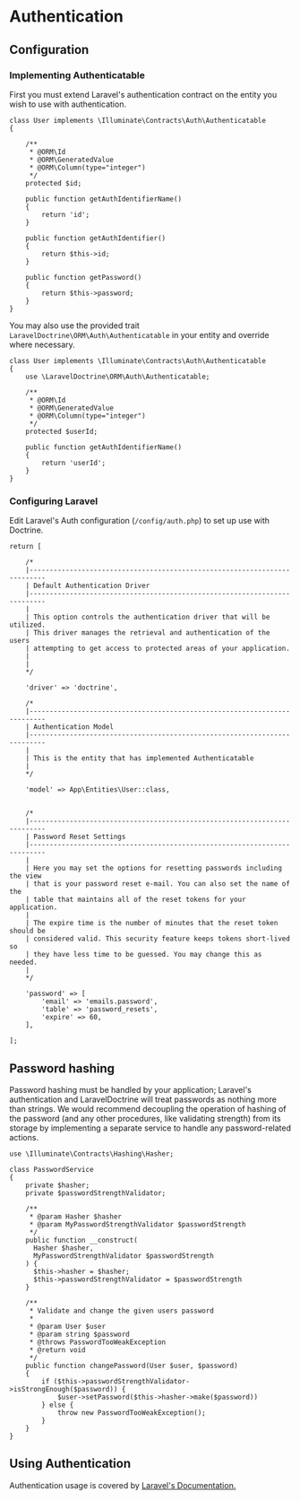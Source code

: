# Authentication

## Configuration

### Implementing Authenticatable

First you must extend Laravel's authentication contract on the entity you wish to use with authentication.

```
class User implements \Illuminate\Contracts\Auth\Authenticatable
{

    /**
     * @ORM\Id
     * @ORM\GeneratedValue
     * @ORM\Column(type="integer")
     */
    protected $id;

    public function getAuthIdentifierName()
    {
        return 'id';
    }

    public function getAuthIdentifier()
    {
        return $this->id;
    }

    public function getPassword()
    {
        return $this->password;
    }
}
```

You may also use the provided trait `LaravelDoctrine\ORM\Auth\Authenticatable` in your entity and override where necessary.


```
class User implements \Illuminate\Contracts\Auth\Authenticatable
{
    use \LaravelDoctrine\ORM\Auth\Authenticatable;

    /**
     * @ORM\Id
     * @ORM\GeneratedValue
     * @ORM\Column(type="integer")
     */
    protected $userId;

    public function getAuthIdentifierName()
    {
        return 'userId';
    }
}
```

### Configuring Laravel

Edit Laravel's Auth configuration (`/config/auth.php`) to set up use with Doctrine.

```
return [

	/*
	|--------------------------------------------------------------------------
	| Default Authentication Driver
	|--------------------------------------------------------------------------
	|
	| This option controls the authentication driver that will be utilized.
	| This driver manages the retrieval and authentication of the users
	| attempting to get access to protected areas of your application.
	|
	|
	*/

	'driver' => 'doctrine',

	/*
	|--------------------------------------------------------------------------
	| Authentication Model
	|--------------------------------------------------------------------------
	|
	| This is the entity that has implemented Authenticatable
	|
	*/

	'model' => App\Entities\User::class,


	/*
	|--------------------------------------------------------------------------
	| Password Reset Settings
	|--------------------------------------------------------------------------
	|
	| Here you may set the options for resetting passwords including the view
	| that is your password reset e-mail. You can also set the name of the
	| table that maintains all of the reset tokens for your application.
	|
	| The expire time is the number of minutes that the reset token should be
	| considered valid. This security feature keeps tokens short-lived so
	| they have less time to be guessed. You may change this as needed.
	|
	*/

	'password' => [
		'email' => 'emails.password',
		'table' => 'password_resets',
		'expire' => 60,
	],

];
```

## Password hashing
Password hashing must be handled by your application; Laravel's authentication
and LaravelDoctrine will treat passwords as nothing more than strings. We would
recommend decoupling the operation of hashing of the password (and any other
procedures, like validating strength) from its storage by implementing a separate
service to handle any password-related actions.

```
use \Illuminate\Contracts\Hashing\Hasher;

class PasswordService
{
    private $hasher;
    private $passwordStrengthValidator;

    /**
     * @param Hasher $hasher
     * @param MyPasswordStrengthValidator $passwordStrength
     */
    public function __construct(
      Hasher $hasher,
      MyPasswordStrengthValidator $passwordStrength
    ) {
      $this->hasher = $hasher;
      $this->passwordStrengthValidator = $passwordStrength
    }

    /**
     * Validate and change the given users password
     *
     * @param User $user
     * @param string $password
     * @throws PasswordTooWeakException
     * @return void
     */
    public function changePassword(User $user, $password)
    {
        if ($this->passwordStrengthValidator->isStrongEnough($password)) {
            $user->setPassword($this->hasher->make($password))
        } else {
            throw new PasswordTooWeakException();
        }
    }
}
```

## Using Authentication

Authentication usage is covered by [Laravel's Documentation.](https://laravel.com/docs/authentication)
